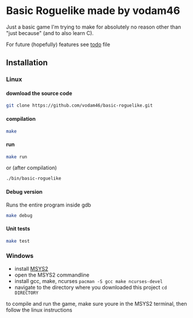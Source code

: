 # Basic Roguelike made by vodam46

Just a basic game I'm trying to make for absolutely no reason other than
"just because" (and to also learn C).

For future (hopefully) features see [todo](todo) file

## Installation
### Linux
#### download the source code
```sh
git clone https://github.com/vodam46/basic-roguelike.git
```
#### compilation
```sh
make
```
#### run
```sh
make run
```
or (after compilation)
```sh
./bin/basic-roguelike
```
#### Debug version
Runs the entire program inside gdb
```sh
make debug
```
#### Unit tests
```sh
make test
```

### Windows
- install [MSYS2](https://www.msys2.org/)
- open the MSYS2 commandline
- install gcc, make, ncurses
    `pacman -S gcc make ncurses-devel`
- navigate to the directory where you downloaded this project
    `cd DIRECTORY`

to compile and run the game, make sure youre in the MSYS2 terminal, then follow
the linux instructions
